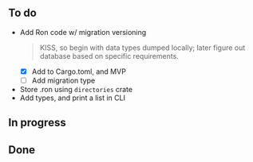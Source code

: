 ## To do

- Add Ron code w/ migration versioning
    > KISS, so begin with data types dumped locally; later figure out database based on specific requirements.
    * [x] Add to Cargo.toml, and MVP
    * [ ] Add migration type
- Store .ron using `directories` crate
- Add types, and print a list in CLI

## In progress


## Done

